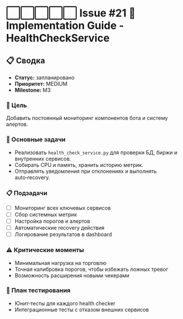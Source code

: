 # ⬜⬜⬜⬜⬜ Issue #21 🚀 Implementation Guide - HealthCheckService

## 📋 Сводка
- **Статус:** запланировано
- **Приоритет:** MEDIUM
- **Milestone:** M3

### 🎯 Цель
Добавить постоянный мониторинг компонентов бота и систему алертов.

### 🔧 Основные задачи
- Реализовать `health_check_service.py` для проверки БД, биржи и внутренних сервисов.
- Собирать CPU и память, хранить историю метрик.
- Отправлять уведомления при отклонениях и выполнять auto‑recovery.

### 📋 Подзадачи
- [ ] Мониторинг всех ключевых сервисов
- [ ] Сбор системных метрик
- [ ] Настройка порогов и алертов
- [ ] Автоматические recovery действия
- [ ] Логирование результатов в dashboard

### ⚠️ Критические моменты
- Минимальная нагрузка на торговлю
- Точная калибровка порогов, чтобы избежать ложных тревог
- Возможность расширения новыми чекерами

### 🧪 План тестирования
- Юнит‑тесты для каждого health checker
- Интеграционные тесты с отказом внешних сервисов
